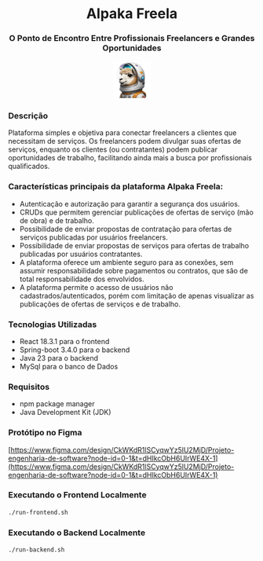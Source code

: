 <h1 align="center">Alpaka Freela</h1>

<h3 align="center">O Ponto de Encontro Entre Profissionais Freelancers e Grandes Oportunidades</h3>

<p align="center">
 <img src="./react-frontend/src/img/alpaca-astronaut.png" width="15%" alt="Image description">
</p> 

### Descrição
Plataforma simples e objetiva para conectar freelancers a clientes que necessitam de serviços. Os freelancers podem divulgar suas ofertas de serviços, enquanto os clientes (ou contratantes) podem publicar oportunidades de trabalho, facilitando ainda mais a busca por profissionais qualificados.

### Características principais da plataforma Alpaka Freela:

- Autenticação e autorização para garantir a segurança dos usuários.
- CRUDs que permitem gerenciar publicações de ofertas de serviço (mão de obra) e de trabalho.
- Possibilidade de enviar propostas de contratação para ofertas de serviços publicadas por usuários freelancers.
- Possibilidade de enviar propostas de serviços para ofertas de trabalho publicadas por usuários contratantes.
- A plataforma oferece um ambiente seguro para as conexões, sem assumir responsabilidade sobre pagamentos ou contratos, que são de total responsabilidade dos envolvidos.
- A plataforma permite o acesso de usuários não cadastrados/autenticados, porém com limitação de apenas visualizar as publicações de ofertas de serviços e de trabalho.
  
### Tecnologias Utilizadas

- React 18.3.1 para o frontend
- Spring-boot 3.4.0 para o backend
- Java 23 para o backend
- MySql para o banco de Dados

### Requisitos
- npm package manager
- Java Development Kit (JDK)

### Protótipo no Figma
[https://www.figma.com/design/CkWKdR1lSCyqwYz5lU2MjD/Projeto-engenharia-de-software?node-id=0-1&t=dHIkcObH6UIrWE4X-1](https://www.figma.com/design/CkWKdR1lSCyqwYz5lU2MjD/Projeto-engenharia-de-software?node-id=0-1&t=dHIkcObH6UIrWE4X-1)

### Executando o Frontend Localmente

```sh
./run-frontend.sh
```

### Executando o Backend Localmente
```sh
./run-backend.sh
```

